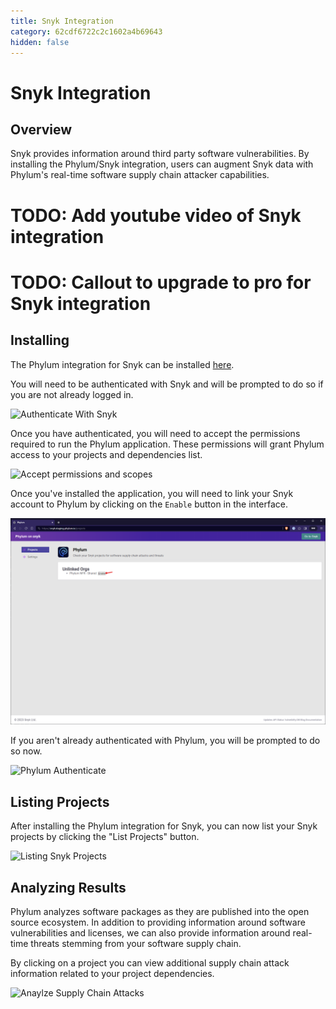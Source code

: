 ```yaml
---
title: Snyk Integration
category: 62cdf6722c2c1602a4b69643
hidden: false
---
```

# Snyk Integration

## Overview

Snyk provides information around third party software vulnerabilities. By installing the Phylum/Snyk integration, users can augment Snyk data with Phylum's real-time software supply chain attacker capabilities.

# TODO: Add youtube video of Snyk integration

# TODO: Callout to upgrade to pro for Snyk integration

## Installing
The Phylum integration for Snyk can be installed [here](https://snyk.phylum.io).

You will need to be authenticated with Snyk and will be prompted to do so if you are not already logged in.

![Authenticate With Snyk](https://raw.githubusercontent.com/phylum-dev/documentation/main/assets/snky_auth.png)

Once you have authenticated, you will need to accept the permissions required to run the Phylum application. These permissions will grant Phylum access to your projects and dependencies list.

![Accept permissions and scopes](https://raw.githubusercontent.com/phylum-dev/documentation/main/assets/snky_ask_scopes.png)

Once you've installed the application, you will need to link your Snyk account to Phylum by clicking on the `Enable` button in the interface.

![Enable with Phylum](https://raw.githubusercontent.com/phylum-dev/documentation/main/assets/snyk_enable.png)

If you aren't already authenticated with Phylum, you will be prompted to do so now.

![Phylum Authenticate](https://raw.githubusercontent.com/phylum-dev/documentation/main/assets/snky_phylum_auth.png)

## Listing Projects
After installing the Phylum integration for Snyk, you can now list your Snyk projects by clicking the "List Projects" button.

![Listing Snyk Projects](https://raw.githubusercontent.com/phylum-dev/documentation/main/assets/snky_list_projects.png)

## Analyzing Results
Phylum analyzes software packages as they are published into the open source ecosystem. In addition to providing information around software vulnerabilities and licenses, we can also provide information around real-time threats stemming from your software supply chain.

By clicking on a project you can view additional supply chain attack information related to your project dependencies.

![Anaylze Supply Chain Attacks](https://raw.githubusercontent.com/phylum-dev/documentation/main/assets/snky_supply_chain_attacks.png)
